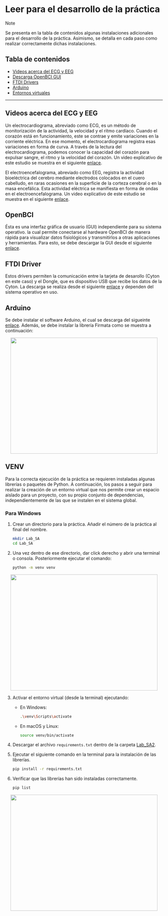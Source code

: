 # Leer para el desarrollo de la práctica

> [!NOTE]
> Se presenta en la tabla de contenidos algunas instalaciones adicionales para el desarrollo de la práctica. Asimismo, se detalla en cada paso como realizar correctamente dichas instalaciones. 

## Tabla de contenidos

- [Videos acerca del ECG y EEG](#Videos)
- [Descarga OpenBCI GUI](#OpenBCI)
- [FTDI Drivers](#FTDIDrivers)
- [Arduino](#Arduino)
- [Entornos virtuales](#venv)
<hr />

## Videos acerca del ECG y EEG

Un electrocardiograma, abreviado como ECG, es un método de monitorización de la actividad, la velocidad y el ritmo cardíaco. Cuando el corazón está en funcionamiento, este se contrae y emite variaciones en la corriente eléctrica. En ese momento, el electrocardiograma registra esas variaciones en forma de curva. A través de la lectura del electrocardiograma, podemos conocer la capacidad del corazón para expulsar sangre, el ritmo y la velocidad del corazón. Un video explicativo de este estudio se muestra en el siguiente [enlace](https://www.youtube.com/watch?v=xIZQRjkwV9Q&t=424s).

El electroencefalograma, abreviado como EEG, registra la actividad bioeléctrica del cerebro mediante electrodos colocados en el cuero cabelludo, en raras ocasiones en la superficie de la corteza cerebral o en la masa encefálica. Esta actividad eléctrica se manifiesta en forma de ondas en el electroencefalograma. Un video explicativo de este estudio se muestra en el siguiente [enlace](https://www.youtube.com/watch?v=T7MKlPYiL48&t=19s).


## OpenBCI

Ésta es una interfaz gráfica de usuario (GUI) independiente para su sistema operativo. la cual permite conectarse al hardware OpenBCI de manera rápida para visualizar datos fisiológicos y transmitirlos a otras aplicaciones y herramientas. Para esto, se debe descargar la GUI desde el siguiente [enlace](https://openbci.com/downloads).


## FTDI Driver

Estos drivers permiten la comunicación entre la tarjeta de desarollo (Cyton en este caso) y el Dongle, que es dispositivo USB que recibe los datos de la Cyton. La descarga se realiza desde el siguiente [enlace](https://ftdichip.com/drivers/vcp-drivers/) y dependen del sistema operativo en uso.

## Arduino

Se debe instalar el software Arduino, el cual se descarga del sigueinte [enlace](https://www.arduino.cc/en/software). Además, se debe instalar la librería Firmata como se muestra a continuación:


 
<p align="center">
   <img src="https://github.com/Javiec369/SA-IE763Labs/assets/87388852/b7dfba93-d6fd-4e62-9feb-01cd2f657e06" width="470" height="370"/>
</p>


## VENV

Para la correcta ejecución de la práctica se requieren instaladas algunas librerías o paquetes de Python. A continuación, los pasos a seguir para realizar la creación de un entorno virtual que nos permite crear un espacio aislado para un proyecto, con su propio conjunto de dependencias, independientemente de las que se instalen en el sistema global. 

### Para Windows
1. Crear un directorio para la práctica. Añadir el número de la práctica al final del nombre.
   
    ```bash
    mkdir Lab_SA
    cd Lab_SA
    ```

2. Una vez dentro de ese directorio, dar click derecho y abrir una terminal o consola. Posteriormente ejecutar el comando:

    ```bash
    python -m venv venv
    ```

<p align="center">
   <img src="https://github.com/Javiec369/SA_practice-1/assets/87388852/e65a1d3b-22a1-4e62-b51a-acb7cabdcc91" width="470" height="370"/>
</p>


3. Activar el entorno virtual (desde la terminal) ejecutando:

    - En Windows:

        ```bash
        .\venv\Scripts\activate
        ```

    - En macOS y Linux:

        ```bash
        source venv/bin/activate
        ```

4. Descargar el archivo `requirements.txt` dentro de la carpeta [Lab_SA2](https://github.com/Javiec369/SA-IE763Labs/blob/main/Laboratorios%202024-2/Lab_SA2/requirements.txt).

5. Ejecutar el siguiente comando en la terminal para la instalación de las librerías.

    ```bash
    pip install -r requirements.txt
    ```

6. Verificar que las librerías han sido instaladas correctamente.

    ```bash
    pip list
    ```
    
<p align="center">    
<img src="https://github.com/Javiec369/SA_practice-1/assets/87388852/ec432bcb-ecbe-4fad-a5aa-40b8a4259b39" width="470" height="370"/>
</p>

